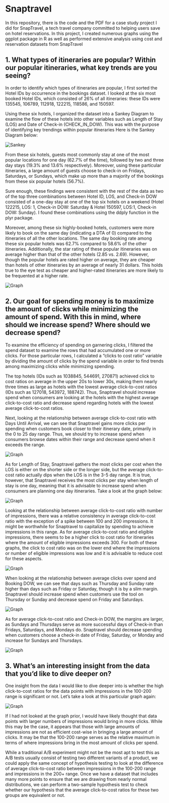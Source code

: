 # Snaptravel

In this repository, there is the code and the PDF for a case study project I did for SnapTravel, a tech travel company committed to helping users save on hotel reservations. In this project, I created numerous graphs using the ggplot package in R as well as performed extensive analysis using cost and reservation datasets from SnapTravel

## 1. What types of itineraries are popular? Within our popular itineraries, what key trends are you seeing?

In order to identify which types of itineraries are popular, I first sorted the Hotel IDs by
occurrence in the bookings dataset. I looked at the six most booked Hotel IDs, which consisted
of 26% of all itineraries: these IDs were 135545, 106789, 112918, 122215, 118586, and 150597.

Using these six hotels, I organized the dataset into a Sankey Diagram to examine the flow
of these hotels into other variables such as Length of Stay (LOS) and Date of Check-in
(CHECK_IN_DOW). This was with the purpose of identifying key trendings within popular
itineraries Here is the Sankey Diagram below:

![Sankey](chart1.png)

From these six hotels, guests most commonly stay at one of the most popular locations
for one day (62.7% of the time), followed by two and three day stays (19.3% and 13.6%
respectively). Moreover, using these particular itineraries, a large amount of guests choose to
check-in on Fridays, Saturdays, or Sundays, which make up more than a majority of the
bookings from these six popular hotels (56.7%).

Sure enough, these findings were consistent with the rest of the data as two of the top
three combinations between Hotel ID, LOS, and Check-in DOW consisted of a one-day stay at
one of the top six hotels on a weekend (Hotel 122215, LOS: 1, Check-in DOW: Saturday &
Hotel 150597, LOS:1, Check-in DOW: Sunday). I found these combinations using the ddply
function in the plyr package.

Moreover, among these six highly-booked hotels, customers were more likely to book on
the same day (indicating a DTA of 0) compared to the itineraries of all the other locations. The
same day booking rate among these six popular hotels was 62.7% compared to 58.6% of the
other itineraries. Additionally, the star rating of these popular itineraries was on average higher
than that of the other hotels (2.85 vs. 2.69). However, though the popular hotels are rated higher
on average, they are cheaper than hotels of other itineraries by an average of nearly 31 dollars.
This holds true to the eye test as cheaper and higher-rated itineraries are more likely to be
frequented at a higher rate.

![Graph](chart2.png)

## 2. Our goal for spending money is to maximize the amount of clicks while minimizing the amount of spend. With this in mind, where should we increase spend? Where should we decrease spend?

To examine the efficiency of spending on garnering clicks, I filtered the spend dataset to
examine the rows that had accumulated one or more clicks. For those particular rows, I
calculated a “clicks to cost ratio” variable by dividing the amount of clicks by the spend variable
in order to find trends among maximizing clicks while minimizing spending.

The top hotels (IDs such as 1038845, 544691, 270871) achieved click to cost ratios on
average in the upper 20s to lower 30s, making them nearly three times as large as hotels with the
lowest average click-to-cost ratios (IDs such as 127018, 543972, 188742). Thus, Snaptravel
should increase spend when consumers are looking at the hotels with the highest average
click-to-cost ratio and decrease spend regarding hotels with the lowest average click-to-cost
ratios.

Next, looking at the relationship between average click-to-cost ratio with Days Until
Arrival, we can see that Snaptravel gains more clicks per spending when customers book closer
to their itinerary date, primarily in the 0 to 25 day range. Thus, we should try to increase spend
when consumers browse dates within their range and decrease spend when it exceeds the
range.

![Graph](chart3.png)

As for Length of Stay, Snaptravel gathers the most clicks per cost when the LOS is either
on the shorter side or the longer side, but the average click-to-cost ratio actually dips when the
LOS is in the 3-5 day range. It is true, however, that Snaptravel receives the most clicks per stay
when length of stay is one day, meaning that it is advisable to increase spend when consumers
are planning one day itineraries. Take a look at the graph below:

![Graph](chart4.png)

Looking at the relationship between average click-to-cost ratio with number of
impressions, there was a relative consistency in average click-to-cost ratio with the exception of
a spike between 100 and 200 impressions. It might be worthwhile for Snaptravel to capitalize
by spending to achieve impressions in this range. As for average click-to-cost ratio and
eligible impressions, there seems to be a higher click to cost ratio for itineraries where the
amount of eligible impressions exceeds 300. For both of these graphs, the click to cost ratio
was on the lower end where the impressions or number of eligible impressions was low and it is
advisable to reduce cost for these aspects.

![Graph](chart5.png)

When looking at the relationship between average clicks over spend and Booking DOW,
we can see that days such as Thursday and Sunday rate higher than days such as Friday or
Saturday, though it is by a slim margin. Snaptravel should increase spend when customers
use the tool on Thursday or Sunday and decrease spend on Friday and Saturdays.

![Graph](chart6.png)

As for average click-to-cost ratio and Check-in DOW, the margins are larger, as Sundays
and Thursdays serve as more successful days of Check-in than Fridays, Saturdays, and Mondays
do. Snaptravel should decrease spending when customers choose a check-in date of Friday,
Saturday, or Monday and increase for Sundays and Thursdays.

![Graph](chart7.png)

## 3. What’s an interesting insight from the data that you’d like to dive deeper on?

One insight from the data I would like to dive deeper into is whether the high
click-to-cost ratios for the data points with impressions in the 100-200 range is significant or not.
Let’s take a look at this particular graph again:

![Graph](chart8.png)

If I had not looked at the graph prior, I would have likely thought that data points with
larger numbers of impressions would bring in more clicks. While this may be the case, it appears
that those with large amounts of impressions are not as efficient cost-wise in bringing a large
amount of clicks. It may be that the 100-200 range serves as the relative maximum in terms of
where impressions bring in the most amount of clicks per spend.

While a traditional A/B experiment might not be the most apt to test this as A/B tests
usually consist of testing two different variants of a product, we could apply the same concept of
hypothesis testing to look at the difference of average click-to-cost ratio between impressions in
the 100-200 range and impressions in the 200+ range. Once we have a dataset that includes many
more points to ensure that we are drawing from nearly normal distributions, we can perform a
two-sample hypothesis test to check whether our hypothesis that the average click-to-cost ratios
for these two groups are equivalent or not.
